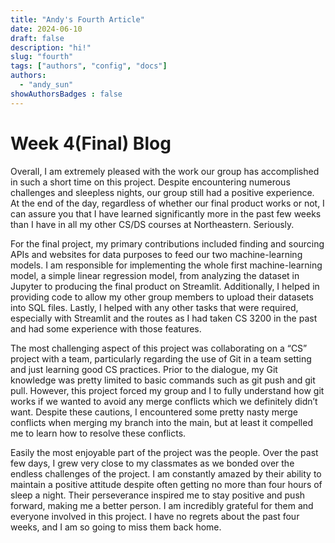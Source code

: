 ```yaml
---
title: "Andy's Fourth Article"
date: 2024-06-10
draft: false
description: "hi!"
slug: "fourth"   
tags: ["authors", "config", "docs"]
authors:
  - "andy_sun"
showAuthorsBadges : false
---
```

# Week 4(Final) Blog 

Overall, I am extremely pleased with the work our group has accomplished in such a short time on this project. Despite encountering numerous challenges and sleepless nights, our group still had a positive experience. At the end of the day, regardless of whether our final product works or not, I can assure you that I have learned significantly more in the past few weeks than I have in all my other CS/DS courses at Northeastern. Seriously.

For the final project, my primary contributions included finding and sourcing APIs and websites for data purposes to feed our two machine-learning models. I am responsible for implementing the whole first machine-learning model, a simple linear regression model, from analyzing the dataset in Jupyter to producing the final product on Streamlit. Additionally, I helped in providing code to allow my other group members to upload their datasets into SQL files. Lastly, I helped with any other tasks that were required, especially with Streamlit and the routes as I had taken CS 3200 in the past and had some experience with those features. 
 
The most challenging aspect of this project was collaborating on a “CS” project with a team, particularly regarding the use of Git in a team setting and just learning good CS practices. Prior to the dialogue, my Git knowledge was pretty limited to basic commands such as git push and git pull. However, this project forced my group and I to fully understand how git works if we wanted to avoid any merge conflicts which we definitely didn’t want. Despite these cautions, I encountered some pretty nasty merge conflicts when merging my branch into the main, but at least it compelled me to learn how to resolve these conflicts.

Easily the most enjoyable part of the project was the people. Over the past few days, I grew very close to my classmates as we bonded over the endless challenges of the project. I am constantly amazed by their ability to maintain a positive attitude despite often getting no more than four hours of sleep a night. Their perseverance inspired me to stay positive and push forward, making me a better person. I am incredibly grateful for them and everyone involved in this project. I have no regrets about the past four weeks, and I am so going to miss them back home.


